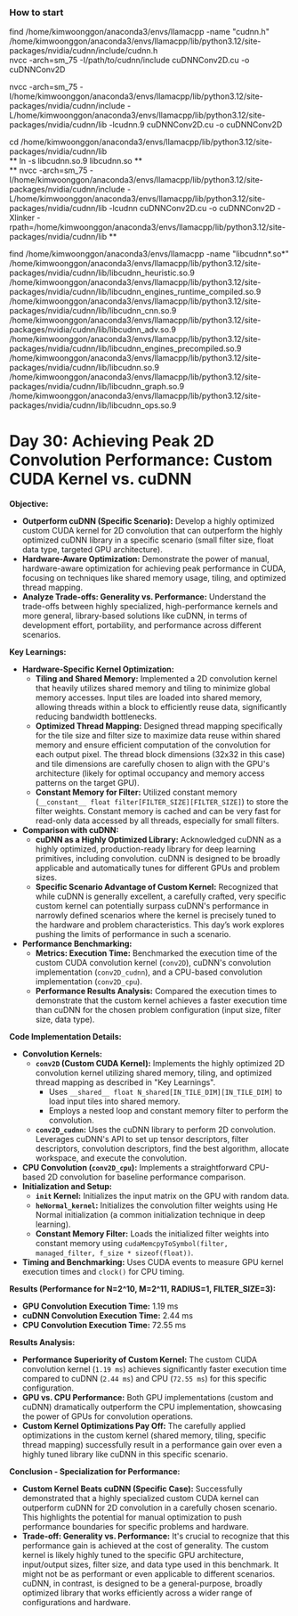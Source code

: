 ### How to start  
find /home/kimwoonggon/anaconda3/envs/llamacpp -name "cudnn.h"  
/home/kimwoonggon/anaconda3/envs/llamacpp/lib/python3.12/site-packages/nvidia/cudnn/include/cudnn.h  
nvcc -arch=sm_75 -I/path/to/cudnn/include cuDNNConv2D.cu -o cuDNNConv2D  

nvcc -arch=sm_75 -I/home/kimwoonggon/anaconda3/envs/llamacpp/lib/python3.12/site-packages/nvidia/cudnn/include -L/home/kimwoonggon/anaconda3/envs/llamacpp/lib/python3.12/site-packages/nvidia/cudnn/lib -lcudnn.9 cuDNNConv2D.cu -o cuDNNConv2D  

cd /home/kimwoonggon/anaconda3/envs/llamacpp/lib/python3.12/site-packages/nvidia/cudnn/lib  
** ln -s libcudnn.so.9 libcudnn.so **  
** nvcc -arch=sm_75 -I/home/kimwoonggon/anaconda3/envs/llamacpp/lib/python3.12/site-packages/nvidia/cudnn/include -L/home/kimwoonggon/anaconda3/envs/llamacpp/lib/python3.12/site-packages/nvidia/cudnn/lib -lcudnn cuDNNConv2D.cu -o cuDNNConv2D -Xlinker -rpath=/home/kimwoonggon/anaconda3/envs/llamacpp/lib/python3.12/site-packages/nvidia/cudnn/lib
**  


find /home/kimwoonggon/anaconda3/envs/llamacpp -name "libcudnn*.so*"
/home/kimwoonggon/anaconda3/envs/llamacpp/lib/python3.12/site-packages/nvidia/cudnn/lib/libcudnn_heuristic.so.9
/home/kimwoonggon/anaconda3/envs/llamacpp/lib/python3.12/site-packages/nvidia/cudnn/lib/libcudnn_engines_runtime_compiled.so.9
/home/kimwoonggon/anaconda3/envs/llamacpp/lib/python3.12/site-packages/nvidia/cudnn/lib/libcudnn_cnn.so.9
/home/kimwoonggon/anaconda3/envs/llamacpp/lib/python3.12/site-packages/nvidia/cudnn/lib/libcudnn_adv.so.9
/home/kimwoonggon/anaconda3/envs/llamacpp/lib/python3.12/site-packages/nvidia/cudnn/lib/libcudnn_engines_precompiled.so.9
/home/kimwoonggon/anaconda3/envs/llamacpp/lib/python3.12/site-packages/nvidia/cudnn/lib/libcudnn.so.9
/home/kimwoonggon/anaconda3/envs/llamacpp/lib/python3.12/site-packages/nvidia/cudnn/lib/libcudnn_graph.so.9
/home/kimwoonggon/anaconda3/envs/llamacpp/lib/python3.12/site-packages/nvidia/cudnn/lib/libcudnn_ops.so.9

# Day 30: Achieving Peak 2D Convolution Performance: Custom CUDA Kernel vs. cuDNN

**Objective:**
- **Outperform cuDNN (Specific Scenario):** Develop a highly optimized custom CUDA kernel for 2D convolution that can outperform the highly optimized cuDNN library in a specific scenario (small filter size, float data type, targeted GPU architecture).
- **Hardware-Aware Optimization:** Demonstrate the power of manual, hardware-aware optimization for achieving peak performance in CUDA, focusing on techniques like shared memory usage, tiling, and optimized thread mapping.
- **Analyze Trade-offs: Generality vs. Performance:** Understand the trade-offs between highly specialized, high-performance kernels and more general, library-based solutions like cuDNN, in terms of development effort, portability, and performance across different scenarios.

**Key Learnings:**
- **Hardware-Specific Kernel Optimization:**
    - **Tiling and Shared Memory:** Implemented a 2D convolution kernel that heavily utilizes shared memory and tiling to minimize global memory accesses. Input tiles are loaded into shared memory, allowing threads within a block to efficiently reuse data, significantly reducing bandwidth bottlenecks.
    - **Optimized Thread Mapping:** Designed thread mapping specifically for the tile size and filter size to maximize data reuse within shared memory and ensure efficient computation of the convolution for each output pixel. The thread block dimensions (32x32 in this case) and tile dimensions are carefully chosen to align with the GPU's architecture (likely for optimal occupancy and memory access patterns on the target GPU).
    - **Constant Memory for Filter:**  Utilized constant memory (`__constant__ float filter[FILTER_SIZE][FILTER_SIZE]`) to store the filter weights. Constant memory is cached and can be very fast for read-only data accessed by all threads, especially for small filters.
- **Comparison with cuDNN:**
    - **cuDNN as a Highly Optimized Library:** Acknowledged cuDNN as a highly optimized, production-ready library for deep learning primitives, including convolution. cuDNN is designed to be broadly applicable and automatically tunes for different GPUs and problem sizes.
    - **Specific Scenario Advantage of Custom Kernel:**  Recognized that while cuDNN is generally excellent, a carefully crafted, very specific custom kernel can potentially surpass cuDNN's performance in narrowly defined scenarios where the kernel is precisely tuned to the hardware and problem characteristics. This day’s work explores pushing the limits of performance in such a scenario.
- **Performance Benchmarking:**
    - **Metrics: Execution Time:** Benchmarked the execution time of the custom CUDA convolution kernel (`conv2D`), cuDNN's convolution implementation (`conv2D_cudnn`), and a CPU-based convolution implementation (`conv2D_cpu`).
    - **Performance Results Analysis:** Compared the execution times to demonstrate that the custom kernel achieves a faster execution time than cuDNN for the chosen problem configuration (input size, filter size, data type).

**Code Implementation Details:**

- **Convolution Kernels:**
    - **`conv2D` (Custom CUDA Kernel):**  Implements the highly optimized 2D convolution kernel utilizing shared memory, tiling, and optimized thread mapping as described in "Key Learnings".
        - Uses `__shared__ float N_shared[IN_TILE_DIM][IN_TILE_DIM]` to load input tiles into shared memory.
        - Employs a nested loop and constant memory filter to perform the convolution.
    - **`conv2D_cudnn`:** Uses the cuDNN library to perform 2D convolution. Leverages cuDNN's API to set up tensor descriptors, filter descriptors, convolution descriptors, find the best algorithm, allocate workspace, and execute the convolution.
- **CPU Convolution (`conv2D_cpu`):**  Implements a straightforward CPU-based 2D convolution for baseline performance comparison.
- **Initialization and Setup:**
    - **`init` Kernel:** Initializes the input matrix on the GPU with random data.
    - **`heNormal_kernel`:** Initializes the convolution filter weights using He Normal initialization (a common initialization technique in deep learning).
    - **Constant Memory Filter:** Loads the initialized filter weights into constant memory using `cudaMemcpyToSymbol(filter, managed_filter, f_size * sizeof(float))`.
- **Timing and Benchmarking:** Uses CUDA events to measure GPU kernel execution times and `clock()` for CPU timing.

**Results (Performance for N=2^10, M=2^11, RADIUS=1, FILTER_SIZE=3):**
- **GPU Convolution Execution Time:** 1.19 ms
- **cuDNN Convolution Execution Time:** 2.44 ms
- **CPU Convolution Execution Time:** 72.55 ms

**Results Analysis:**
- **Performance Superiority of Custom Kernel:** The custom CUDA convolution kernel (`1.19 ms`) achieves significantly faster execution time compared to cuDNN (`2.44 ms`) and CPU (`72.55 ms`) for this specific configuration.
- **GPU vs. CPU Performance:** Both GPU implementations (custom and cuDNN) dramatically outperform the CPU implementation, showcasing the power of GPUs for convolution operations.
- **Custom Kernel Optimizations Pay Off:** The carefully applied optimizations in the custom kernel (shared memory, tiling, specific thread mapping) successfully result in a performance gain over even a highly tuned library like cuDNN in this specific scenario.

**Conclusion - Specialization for Performance:**
- **Custom Kernel Beats cuDNN (Specific Case):**  Successfully demonstrated that a highly specialized custom CUDA kernel can outperform cuDNN for 2D convolution in a carefully chosen scenario. This highlights the potential for manual optimization to push performance boundaries for specific problems and hardware.
- **Trade-off: Generality vs. Performance:** It's crucial to recognize that this performance gain is achieved at the cost of generality. The custom kernel is likely highly tuned to the specific GPU architecture, input/output sizes, filter size, and data type used in this benchmark. It might not be as performant or even applicable to different scenarios. cuDNN, in contrast, is designed to be a general-purpose, broadly optimized library that works efficiently across a wider range of configurations and hardware.
